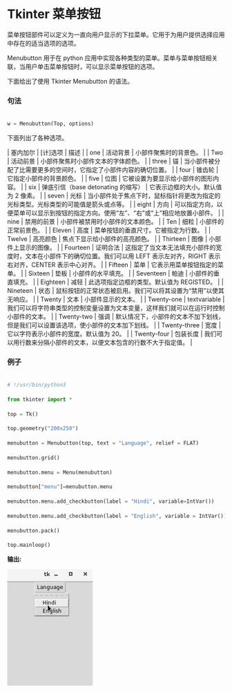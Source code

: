 # Tkinter 菜单按钮



菜单按钮部件可以定义为一直向用户显示的下拉菜单。它用于为用户提供选择应用中存在的适当选项的选项。

Menubutton 用于在 python 应用中实现各种类型的菜单。菜单与菜单按钮相关联，当用户单击菜单按钮时，可以显示菜单按钮的选项。

下面给出了使用 Tkinter Menubutton 的语法。

### 句法

```py

w = Menubutton(Top, options) 

```

下面列出了各种选项。

| 塞内加尔 | [计]选项 | 描述 |
| one | 活动背景 | 小部件聚焦时的背景色。 |
| Two | 活动前景 | 小部件聚焦时小部件文本的字体颜色。 |
| three | 锚 | 当小部件被分配了比需要更多的空间时，它指定了小部件内容的确切位置。 |
| four | 锥齿轮 | 它指定小部件的背景颜色。 |
| five | 位图 | 它被设置为要显示给小部件的图形内容。 |
| six | 弹底引信（base detonating 的缩写） | 它表示边框的大小。默认值为 2 像素。 |
| seven | 光标 | 当小部件处于焦点下时，鼠标指针将更改为指定的光标类型。光标类型的可能值是箭头或点等。 |
| eight | 方向 | 可以指定方向，以便菜单可以显示到按钮的指定方向。使用“左”、“右”或“上”相应地放置小部件。 |
| nine | 禁用的前景 | 小部件被禁用时小部件的文本颜色。 |
| Ten | 细粒 | 小部件的正常前景色。 |
| Eleven | 高度 | 菜单按钮的垂直尺寸。它被指定为行数。 |
| Twelve | 高亮颜色 | 焦点下显示给小部件的高亮颜色。 |
| Thirteen | 图像 | 小部件上显示的图像。 |
| Fourteen | 证明合法 | 这指定了当文本无法填充小部件的宽度时，文本在小部件下的确切位置。我们可以用 LEFT 表示左对齐，RIGHT 表示右对齐，CENTER 表示中心对齐。 |
| Fifteen | 菜单 | 它表示用菜单按钮指定的菜单。 |
| Sixteen | 垫板 | 小部件的水平填充。 |
| Seventeen | 帕迪 | 小部件的垂直填充。 |
| Eighteen | 减轻 | 此选项指定边框的类型。默认值为 REGISTED。 |
| Nineteen | 状态 | 鼠标按钮的正常状态被启用。我们可以将其设置为“禁用”以使其无响应。 |
| Twenty | 文本 | 小部件显示的文本。 |
| Twenty-one | textvariable | 我们可以将字符串类型的控制变量设置为文本变量，这样我们就可以在运行时控制小部件的文本。 |
| Twenty-two | 强调 | 默认情况下，小部件的文本不加下划线，但是我们可以设置该选项，使小部件的文本加下划线。 |
| Twenty-three | 宽度 | 它以字符表示小部件的宽度。默认值为 20。 |
| Twenty-four | 包装长度 | 我们可以用行数来分隔小部件的文本，以便文本包含的行数不大于指定值。 |

### 例子

```py

# !/usr/bin/python3

from tkinter import *

top = Tk()

top.geometry("200x250")

menubutton = Menubutton(top, text = "Language", relief = FLAT)

menubutton.grid()

menubutton.menu = Menu(menubutton)

menubutton["menu"]=menubutton.menu

menubutton.menu.add_checkbutton(label = "Hindi", variable=IntVar())

menubutton.menu.add_checkbutton(label = "English", variable = IntVar())

menubutton.pack()

top.mainloop()

```

**输出:**

![Tkinter Menubutton](img/b0eec786973254c5b52d5ccb0102a92a.png)